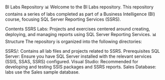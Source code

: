 BI Labs Repository 📊
Welcome to the BI Labs repository. This repository contains a series of labs completed as part of a Business Intelligence (BI) course, focusing SQL Server Reporting Services (SSRS).

Contents
SSRS Labs: Projects and exercises centered around creating, deploying, and managing reports using SQL Server Reporting Services. 📊
Structure
The repository is organized into the following directories:

SSRS/: Contains all lab files and projects related to SSRS.
Prerequisites
SQL Server: Ensure you have SQL Server installed with the relevant services (SSIS, SSAS, SSRS) configured.
Visual Studio: Recommended for developing and testing SSIS packages and SSRS reports.
Sales Database: labs use the Sales sample database.
